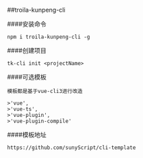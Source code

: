 ##troila-kunpeng-cli

####安装命令
```
npm i troila-kunpeng-cli -g
```

####创建项目
```
tk-cli init <projectName>
```

####可选模板
```
模板都是基于vue-cli3进行改造

>'vue',
>'vue-ts',
>'vue-plugin',
>'vue-plugin-compile'
```

####模板地址
```
https://github.com/sunyScript/cli-template
```
